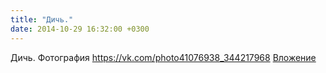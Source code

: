 ```yaml
---
title: "Дичь."
date: 2014-10-29 16:32:00 +0300
---
```


Дичь.
Фотография
<a class="vk-attach" href="https://vk.com/photo41076938_344217968">https://vk.com/photo41076938_344217968</a>
<a class="vk-attach" href="https://vk.com/photo41076938_344217968">Вложение</a>
